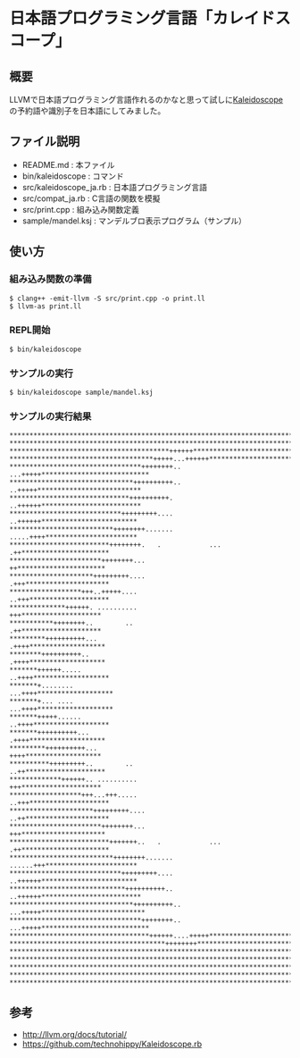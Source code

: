 # 日本語プログラミング言語「カレイドスコープ」

## 概要

LLVMで日本語プログラミング言語作れるのかなと思って試しに[Kaleidoscope](http://llvm.org/docs/tutorial/)の予約語や識別子を日本語にしてみました。

## ファイル説明

 * README.md : 本ファイル
 * bin/kaleidoscope : コマンド
 * src/kaleidoscope\_ja.rb : 日本語プログラミング言語
 * src/compat\_ja.rb : C言語の関数を模擬
 * src/print.cpp : 組み込み関数定義
 * sample/mandel.ksj : マンデルブロ表示プログラム（サンプル）

## 使い方

### 組み込み関数の準備

    $ clang++ -emit-llvm -S src/print.cpp -o print.ll
    $ llvm-as print.ll

### REPL開始

    $ bin/kaleidoscope

### サンプルの実行

    $ bin/kaleidoscope sample/mandel.ksj

### サンプルの実行結果

    *******************************************************************************
    *******************************************************************************
    ****************************************++++++*********************************
    ************************************+++++...++++++*****************************
    *********************************++++++++.. ...+++++***************************
    *******************************++++++++++..   ..+++++**************************
    ******************************++++++++++.     ..++++++*************************
    ****************************+++++++++....      ..++++++************************
    **************************++++++++.......      .....++++***********************
    *************************++++++++.   .            ... .++**********************
    ***********************++++++++...                     ++**********************
    *********************+++++++++....                    .+++*********************
    ******************+++..+++++....                      ..+++********************
    **************++++++. ..........                        +++********************
    ***********++++++++..        ..                         .++********************
    *********++++++++++...                                 .++++*******************
    ********++++++++++..                                   .++++*******************
    *******++++++.....                                    ..++++*******************
    *******+........                                     ...++++*******************
    *******+... ....                                     ...++++*******************
    *******+++++......                                    ..++++*******************
    *******++++++++++...                                   .++++*******************
    *********++++++++++...                                  ++++*******************
    **********+++++++++..        ..                        ..++********************
    *************++++++.. ..........                        +++********************
    ******************+++...+++.....                      ..+++********************
    *********************+++++++++....                    ..++*********************
    ***********************++++++++...                     +++*********************
    *************************+++++++..   .            ... .++**********************
    **************************++++++++.......      ......+++***********************
    ****************************+++++++++....      ..++++++************************
    *****************************++++++++++..     ..++++++*************************
    *******************************++++++++++..  ...+++++**************************
    *********************************++++++++.. ...+++++***************************
    ***********************************++++++....+++++*****************************
    ***************************************++++++++********************************
    *******************************************************************************
    *******************************************************************************
    *******************************************************************************
    *******************************************************************************
    *******************************************************************************

## 参考

 * http://llvm.org/docs/tutorial/
 * https://github.com/technohippy/Kaleidoscope.rb

